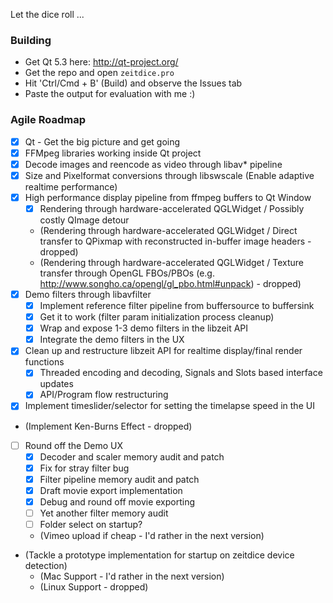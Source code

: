 Let the dice roll ...

### Building

- Get Qt 5.3 here: http://qt-project.org/
- Get the repo and open `zeitdice.pro`
- Hit 'Ctrl/Cmd + B' (Build) and observe the Issues tab
- Paste the output for evaluation with me :)

### Agile Roadmap

- [x] Qt - Get the big picture and get going
- [x] FFMpeg libraries working inside Qt project
- [x] Decode images and reencode as video through libav* pipeline
- [x] Size and Pixelformat conversions through libswscale (Enable adaptive realtime performance)
- [x] High performance display pipeline from ffmpeg buffers to Qt Window
  - [x] Rendering through hardware-accelerated QGLWidget / Possibly costly QImage detour
  - (Rendering through hardware-accelerated QGLWidget / Direct transfer to QPixmap with reconstructed in-buffer image headers - dropped)
  - (Rendering through hardware-accelerated QGLWidget / Texture transfer through OpenGL FBOs/PBOs (e.g. http://www.songho.ca/opengl/gl_pbo.html#unpack) - dropped)
- [x] Demo filters through libavfilter
  - [x] Implement reference filter pipeline from buffersource to buffersink
  - [x] Get it to work (filter param initialization process cleanup)
  - [X] Wrap and expose 1-3 demo filters in the libzeit API
  - [X] Integrate the demo filters in the UX
- [x] Clean up and restructure libzeit API for realtime display/final render functions
  - [x] Threaded encoding and decoding, Signals and Slots based interface updates
  - [x] API/Program flow restructuring
- [x] Implement timeslider/selector for setting the timelapse speed in the UI
- (Implement Ken-Burns Effect - dropped)
- [ ] Round off the Demo UX
  - [x] Decoder and scaler memory audit and patch
  - [x] Fix for stray filter bug
  - [x] Filter pipeline memory audit and patch
  - [x] Draft movie export implementation
  - [x] Debug and round off movie exporting
  - [ ] Yet another filter memory audit
  - [ ] Folder select on startup?
  - (Vimeo upload if cheap - I'd rather in the next version)
- (Tackle a prototype implementation for startup on zeitdice device detection)
  - (Mac Support - I'd rather in the next version)
  - (Linux Support - dropped)
